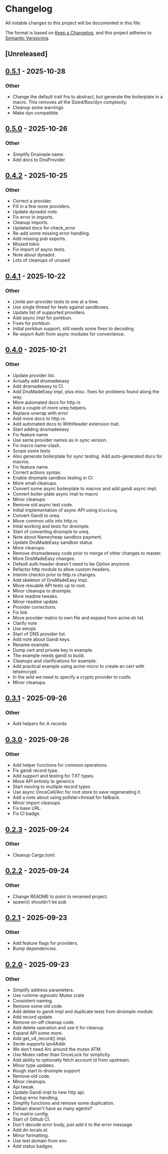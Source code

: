 # Changelog

All notable changes to this project will be documented in this file.

The format is based on [Keep a Changelog](https://keepachangelog.com/en/1.0.0/),
and this project adheres to [Semantic Versioning](https://semver.org/spec/v2.0.0.html).

## [Unreleased]

## [0.5.1](https://github.com/tarka/zone-update/compare/v0.5.0...v0.5.1) - 2025-10-28

### Other

- Change the default trait fns to abstract, but generate the boilerplate in a macro. This removes all the Sized/Box/dyn complexity.
- Cleanup some warnings
- Make dyn compatible.

## [0.5.0](https://github.com/tarka/zone-update/compare/v0.4.2...v0.5.0) - 2025-10-26

### Other

- Simplify Dnsimple name
- Add docs to DnsProvider

## [0.4.2](https://github.com/tarka/zone-update/compare/v0.4.1...v0.4.2) - 2025-10-25

### Other

- Correct a provider.
- Fill in a few more providers.
- Update dynadot note.
- Fix error in imports.
- Cleanup imports.
- Updated docs for check_error
- Re-add some missing error handling.
- Add missing pub exports.
- Missed tokio
- Fix import of async tests.
- Note about dynadot.
- Lots of cleanups of unused

## [0.4.1](https://github.com/tarka/zone-update/compare/v0.4.0...v0.4.1) - 2025-10-22

### Other

- Limite per-provider tests to one at a time.
- Use single thread for tests against sandboxes.
- Update list of supported providers.
- Add async impl for porkbun.
- Fixes for porkbun.
- Initial porkbun support, still needs some fixes to decoding.
- Re-export Auth from async modules for convenience.

## [0.4.0](https://github.com/tarka/zone-update/compare/v0.3.1...v0.4.0) - 2025-10-21

### Other

- Update provider list.
- Actually add dnsmadeeasy
- Add dnsmadeeasy to CI.
- Add DnsMadeEasy impl, plus misc. fixes for problems found along the way.
- More automated docs for http.rs
- Add a couple of more ureq helpers.
- Replace unwrap with error
- Add more docs to http.rs.
- Add automated docs to WithHeader extension trait.
- Start adding dnsmadeeasy
- Fix feature name
- Use same provider names as in sync version.
- Fix macro name-clash.
- Scope some tests
- Also generate boilerplate for sync testing. Add auto-generated docs for macros.
- Fix feature name
- Correct actions syntax.
- Enable dnsimple sandbox testing in CI.
- More small cleanups.
- Convert some async boilerplate to macros and add gandi async impl.
- Convert boiler-plate async impl to macro
- Minor cleanups
- Remove old async test code.
- Initial implementation of async API using `blocking`.
- Convert Gandi to ureq.
- Move common utils into http.rs
- Intial working and tests for dnsimple.
- Start of converting dnsimple to ureq.
- Note about Namecheap sandbox payment.
- Update DnsMadeEasy sandbox status
- More cleanups.
- Remove dnsmadeeasy code prior to merge of other changes to master.
- More DnsMadeEasy changes.
- Default auth header doesn't need to be Option anymore.
- Refactor http module to allow custom headers.
- Interim checkin prior to http.rs changes.
- Add skeleton of DnsMadeEasy impl.
- Move resuable API tests up to root.
- Minor cleanups to dnsimple.
- More readme tweaks.
- Minor readme update.
- Provider corrections.
- Fix link
- Move provider matrix to own file and expand from acme.sh list.
- Clarify note
- Use emojis
- Start of DNS provider list.
- Add note about Gandi keys.
- Rename example.
- Dump cert and private key in example.
- The example needs gandi to build.
- Cleanups and clarifications for example.
- Add practical example using acme-micro to create an cert with letsencrypt.
- In the wild we need to specify a crypto provider to rustls.
- Minor cleanups.

## [0.3.1](https://github.com/tarka/zone-update/compare/v0.3.0...v0.3.1) - 2025-09-26

### Other

- Add helpers for A records

## [0.3.0](https://github.com/tarka/zone-update/compare/v0.2.3...v0.3.0) - 2025-09-26

### Other

- Add helper functions for common operations.
- Fix gandi record type.
- Add support and testing for TXT types.
- Move API entirely to generics
- Start moving to multiple record types
- Use async OnceCell/Arc for root store to save regenerating it.
- Add a note about using pollster+thread for fallback.
- Minor import cleanups.
- Fix base URL.
- Fix CI badge.

## [0.2.3](https://github.com/tarka/zone-update/compare/v0.2.2...v0.2.3) - 2025-09-24

### Other

- Cleanup Cargo.toml.

## [0.2.2](https://github.com/tarka/zone-update/compare/v0.2.1...v0.2.2) - 2025-09-24

### Other

- Change README to point to renamed project.
- spawn() shouldn't be pub

## [0.2.1](https://github.com/tarka/zone-update/compare/v0.2.0...v0.2.1) - 2025-09-23

### Other

- Add feature flags for providers.
- Bump dependencies.

## [0.2.0](https://github.com/tarka/zone-update/compare/v0.1.1...v0.2.0) - 2025-09-23

### Other

- Simplify address parameters.
- Use runtime-agnostic Mutex crate
- Consistent naming.
- Remove some old code.
- Add delete to gandi impl and duplicate tests from dnsimple module.
- Add record update
- Remove on-off cleanup code.
- Add delete operation and use it for cleanup.
- Expand API some more.
- Add get_v4_record() impl.
- Serde supports Ipv4Addr.
- We don't need Arc around the mutex ATM.
- Use Mutex rather than OnceLock for simplicity.
- Add ability to optionally fetch account id from upstream.
- Minor type updates.
- Rough start to dnsimple support
- Remove old code.
- Minor cleanups.
- Api tweak.
- Update Gandi impl to new http api.
- Dedup error handling.
- Simplify functions and remove some duplication.
- Debian doesn't have as many agents?
- Fix matrix config.
- Start of Github CI.
- Don't decode error body, just add it to the error message.
- Add dir-locals.el.
- Minor formatting.
- Use test domain from env.
- Add status badges.
